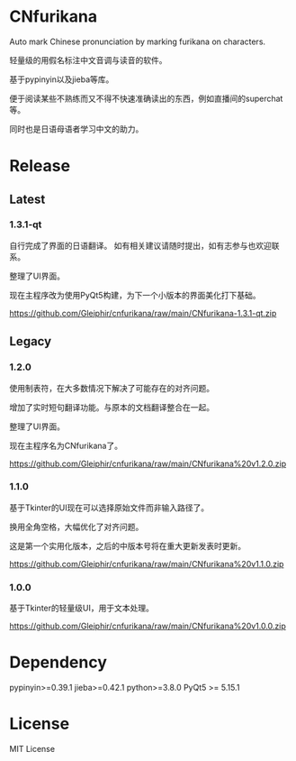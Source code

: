# CNfurikana

Auto mark Chinese pronunciation by marking furikana on characters.

轻量级的用假名标注中文音调与读音的软件。

基于pypinyin以及jieba等库。

便于阅读某些不熟练而又不得不快速准确读出的东西，例如直播间的superchat等。

同时也是日语母语者学习中文的助力。


# Release
## Latest
### 1.3.1-qt
自行完成了界面的日语翻译。
如有相关建议请随时提出，如有志参与也欢迎联系。

整理了UI界面。

现在主程序改为使用PyQt5构建，为下一个小版本的界面美化打下基础。

https://github.com/Gleiphir/cnfurikana/raw/main/CNfurikana-1.3.1-qt.zip

## Legacy
### 1.2.0
使用制表符，在大多数情况下解决了可能存在的对齐问题。

增加了实时短句翻译功能。与原本的文档翻译整合在一起。

整理了UI界面。

现在主程序名为CNfurikana了。

https://github.com/Gleiphir/cnfurikana/raw/main/CNfurikana%20v1.2.0.zip


### 1.1.0
基于Tkinter的UI现在可以选择原始文件而非输入路径了。

换用全角空格，大幅优化了对齐问题。

这是第一个实用化版本，之后的中版本号将在重大更新发表时更新。

https://github.com/Gleiphir/cnfurikana/raw/main/CNfurikana%20v1.1.0.zip


### 1.0.0
基于Tkinter的轻量级UI，用于文本处理。

https://github.com/Gleiphir/cnfurikana/raw/main/CNfurikana%20v1.0.0.zip

# Dependency

pypinyin>=0.39.1
jieba>=0.42.1
python>=3.8.0
PyQt5 >= 5.15.1

# License
MIT License
